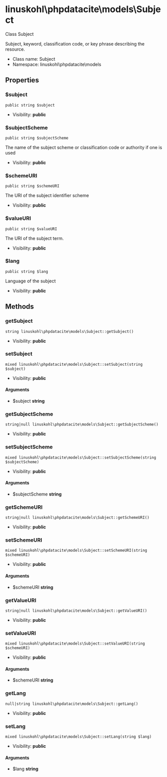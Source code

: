 linuskohl\phpdatacite\models\Subject
===============

Class Subject

Subject, keyword, classification code, or key phrase describing the resource.


* Class name: Subject
* Namespace: linuskohl\phpdatacite\models





Properties
----------


### $subject

    public string $subject





* Visibility: **public**


### $subjectScheme

    public string $subjectScheme

The name of the subject scheme or classification code or authority if one is used



* Visibility: **public**


### $schemeURI

    public string $schemeURI

The URI of the subject identifier scheme



* Visibility: **public**


### $valueURI

    public string $valueURI

The URI of the subject term.



* Visibility: **public**


### $lang

    public string $lang

Language of the subject



* Visibility: **public**


Methods
-------


### getSubject

    string linuskohl\phpdatacite\models\Subject::getSubject()





* Visibility: **public**




### setSubject

    mixed linuskohl\phpdatacite\models\Subject::setSubject(string $subject)





* Visibility: **public**


#### Arguments
* $subject **string**



### getSubjectScheme

    string|null linuskohl\phpdatacite\models\Subject::getSubjectScheme()





* Visibility: **public**




### setSubjectScheme

    mixed linuskohl\phpdatacite\models\Subject::setSubjectScheme(string $subjectScheme)





* Visibility: **public**


#### Arguments
* $subjectScheme **string**



### getSchemeURI

    string|null linuskohl\phpdatacite\models\Subject::getSchemeURI()





* Visibility: **public**




### setSchemeURI

    mixed linuskohl\phpdatacite\models\Subject::setSchemeURI(string $schemeURI)





* Visibility: **public**


#### Arguments
* $schemeURI **string**



### getValueURI

    string|null linuskohl\phpdatacite\models\Subject::getValueURI()





* Visibility: **public**




### setValueURI

    mixed linuskohl\phpdatacite\models\Subject::setValueURI(string $schemeURI)





* Visibility: **public**


#### Arguments
* $schemeURI **string**



### getLang

    null|string linuskohl\phpdatacite\models\Subject::getLang()





* Visibility: **public**




### setLang

    mixed linuskohl\phpdatacite\models\Subject::setLang(string $lang)





* Visibility: **public**


#### Arguments
* $lang **string**


